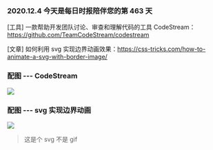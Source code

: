 ### 2020.12.4 今天是每日时报陪伴您的第 463 天

[工具] 一款帮助开发团队讨论、审查和理解代码的工具 CodeStream：<https://github.com/TeamCodeStream/codestream>

[文章] 如何利用 svg 实现边界动画效果：<https://css-tricks.com/how-to-animate-a-svg-with-border-image/>

### 配图 --- CodeStream

![](https://raw.githubusercontent.com/TeamCodeStream/CodeStream/master/images/animated/SpatialVSC2.gif)

### 配图 --- svg 实现边界动画

![](https://skullctf.com/images/skull-border.svg)

> 这是个 svg 不是 gif
